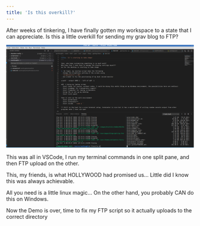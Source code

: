 ```yaml
---
title: 'Is this overkill?'
---
```


After weeks of tinkering, I have finally gotten my workspace to a state that I can appreciate.
Is this a little overkill for sending my grav blog to FTP?

![](overkill.png)

This was all in VSCode,
I run my terminal commands in one split pane, and then FTP upload on the other.

This, my friends, is what HOLLYWOOD had promised us...
Little did I know this was always achievable.

All you need is a little linux magic... On the other hand, you probably CAN do this on Windows.

Now the Demo is over, time to fix my FTP script so it actually uploads to the correct directory